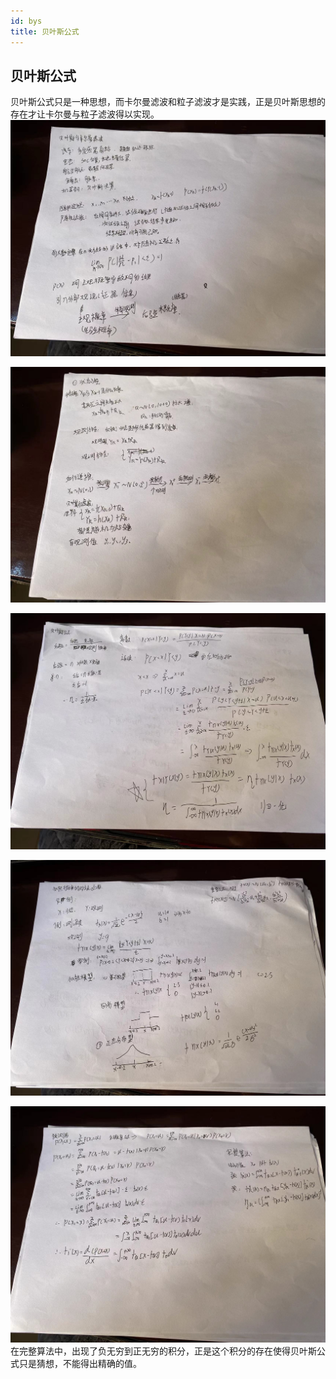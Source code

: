 ```yaml
---
id: bys
title: 贝叶斯公式
---
```

## 贝叶斯公式

贝叶斯公式只是一种思想，而卡尔曼滤波和粒子滤波才是实践，正是贝叶斯思想的存在才让卡尔曼与粒子滤波得以实现。
![3D1](img/机器人算法/贝叶斯/NO1.png)

![3D1](img/机器人算法/贝叶斯/NO2.png)

![3D1](img/机器人算法/贝叶斯/NO3.png)

![3D1](img/机器人算法/贝叶斯/NO4.png)

![3D1](img/机器人算法/贝叶斯/NO5.png)
在完整算法中，出现了负无穷到正无穷的积分，正是这个积分的存在使得贝叶斯公式只是猜想，不能得出精确的值。